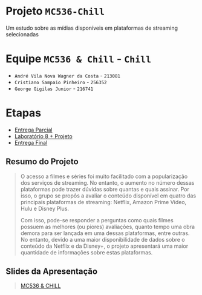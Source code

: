 # Projeto `MC536-Chill`
Um estudo sobre as mídias disponíveis em plataformas de streaming selecionadas

# Equipe `MC536 & Chill` - `Chill`
* `André Vila Nova Wagner da Costa` - `213081`
* `Cristiano Sampaio Pinheiro` - `256352`
* `George Gigilas Junior` - `216741`

# Etapas
* [Entrega Parcial](parcial/)
* [Laboratório 8 + Projeto](lab08-projeto/)
* [Entrega Final](final/)

## Resumo do Projeto
> <p> O acesso a filmes e séries foi muito facilitado com a popularização dos serviços de streaming. No entanto, o aumento no número dessas plataformas pode trazer dúvidas sobre quantas e quais assinar. Por isso, o grupo se propôs a avaliar o conteúdo disponível em quatro das principais plataformas de streaming: Netflix, Amazon Prime Video, Hulu e Disney Plus.</p>
> <p> Com isso, pode-se responder a perguntas como quais filmes possuem as melhores (ou piores) avaliações, quanto tempo uma obra demora para ser lançada em uma dessas plataformas, entre outras. No entanto, devido a uma maior disponibilidade de dados sobre o conteúdo da Netflix e da Disney+, o projeto apresentará uma maior quantidade de informações sobre estas plataformas.</p>

## Slides da Apresentação
> [MC536 & CHILL](assets/slides/Proposta_de_Projeto.pdf)
